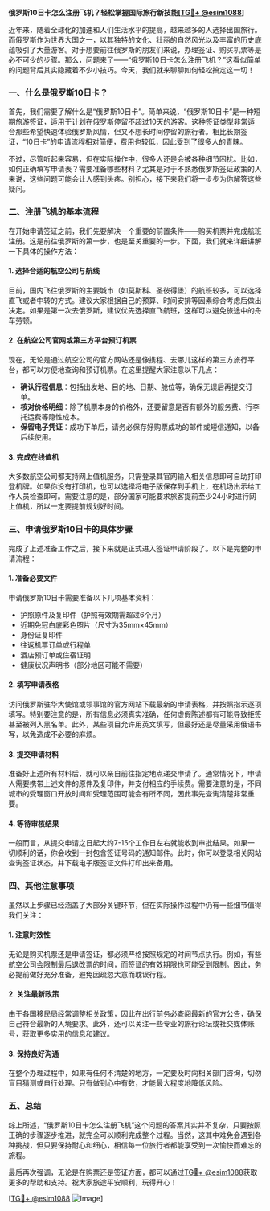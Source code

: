 **俄罗斯10日卡怎么注册飞机？轻松掌握国际旅行新技能[[TG💪+ @esim1088](https://t.me/s/esim1088)]**

近年来，随着全球化的加速和人们生活水平的提高，越来越多的人选择出国旅行。而俄罗斯作为世界大国之一，以其独特的文化、壮丽的自然风光以及丰富的历史底蕴吸引了大量游客。对于想要前往俄罗斯的朋友们来说，办理签证、购买机票等是必不可少的步骤。那么，问题来了——“俄罗斯10日卡怎么注册飞机？”这看似简单的问题背后其实隐藏着不少小技巧。今天，我们就来聊聊如何轻松搞定这一切！

### 一、什么是俄罗斯10日卡？

首先，我们需要了解什么是“俄罗斯10日卡”。简单来说，“俄罗斯10日卡”是一种短期旅游签证，适用于计划在俄罗斯停留不超过10天的游客。这种签证类型非常适合那些希望快速体验俄罗斯风情，但又不想长时间停留的旅行者。相比长期签证，“10日卡”的申请流程相对简便，费用也较低，因此受到了很多人的青睐。

不过，尽管听起来容易，但在实际操作中，很多人还是会被各种细节困扰。比如，如何正确填写申请表？需要准备哪些材料？尤其是对于不熟悉俄罗斯签证政策的人来说，这些问题可能会让人感到头疼。别担心，接下来我们将一步步为你解答这些疑问。

### 二、注册飞机的基本流程

在开始申请签证之前，我们先要解决一个重要的前置条件——购买机票并完成航班注册。这是前往俄罗斯的第一步，也是至关重要的一步。下面，我们就来详细讲解一下具体的操作方法：

#### 1. 选择合适的航空公司与航线
目前，国内飞往俄罗斯的主要城市（如莫斯科、圣彼得堡）的航班较多，可以选择直飞或者中转的方式。建议大家根据自己的预算、时间安排等因素综合考虑后做出决定。如果是第一次去俄罗斯，建议优先选择直飞航班，这样可以避免旅途中的舟车劳顿。

#### 2. 在航空公司官网或第三方平台预订机票
现在，无论是通过航空公司的官方网站还是像携程、去哪儿这样的第三方旅行平台，都可以方便地查询和预订机票。在这里提醒大家注意以下几点：
- **确认行程信息**：包括出发地、目的地、日期、舱位等，确保无误后再提交订单。
- **核对价格明细**：除了机票本身的价格外，还要留意是否有额外的服务费、行李托运费等隐性成本。
- **保留电子凭证**：成功下单后，请务必保存好购票成功的邮件或短信通知，以备后续使用。

#### 3. 完成在线值机
大多数航空公司都支持网上值机服务，只需登录其官网输入相关信息即可自助打印登机牌。如果你没有打印机，也可以选择将电子版保存到手机上，在机场出示给工作人员检查即可。需要注意的是，部分国家可能要求旅客提前至少24小时进行网上值机，所以一定要提前规划好时间。

### 三、申请俄罗斯10日卡的具体步骤

完成了上述准备工作之后，接下来就是正式进入签证申请阶段了。以下是完整的申请流程：

#### 1. 准备必要文件
申请俄罗斯10日卡需要准备以下几项基本资料：
- 护照原件及复印件（护照有效期需超过6个月）
- 近期免冠白底彩色照片（尺寸为35mm×45mm）
- 身份证复印件
- 往返机票订单或行程单
- 酒店预订单或住宿证明
- 健康状况声明书（部分地区可能不需要）

#### 2. 填写申请表格
访问俄罗斯驻华大使馆或领事馆的官方网站下载最新的申请表格，并按照指示逐项填写。特别要注意的是，所有信息必须真实准确，任何虚假陈述都有可能导致拒签甚至被列入黑名单。此外，某些项目允许用英文填写，但最好还是尽量采用俄语书写，以免造成不必要的麻烦。

#### 3. 提交申请材料
准备好上述所有材料后，就可以亲自前往指定地点递交申请了。通常情况下，申请人需要携带上述文件的原件及复印件，并支付相应的手续费。需要注意的是，不同城市的受理窗口开放时间和受理范围可能会有所不同，因此事先查询清楚非常重要。

#### 4. 等待审核结果
一般而言，从提交申请之日起大约7-15个工作日左右就能收到审批结果。如果一切顺利的话，你会收到一封包含签证号码的通知邮件。此时，你可以登录相关网站查询签证状态，并下载电子版签证文件打印出来备用。

### 四、其他注意事项

虽然以上步骤已经涵盖了大部分关键环节，但在实际操作过程中仍有一些细节值得我们关注：

#### 1. 注意时效性
无论是购买机票还是申请签证，都必须严格按照规定的时间节点执行。例如，有些航空公司会限制最后退改票的时间，而签证的有效期限也可能受到限制。因此，务必提前做好充分准备，避免因疏忽大意而耽误行程。

#### 2. 关注最新政策
由于各国移民局经常调整相关政策，因此在出行前务必查阅最新的官方公告，确保自己符合最新的入境要求。此外，还可以关注一些专业的旅行论坛或社交媒体账号，获取更多实用的信息和建议。

#### 3. 保持良好沟通
在整个办理过程中，如果有任何不清楚的地方，一定要及时向相关部门咨询，切勿盲目猜测或自行处理。只有做到心中有数，才能最大程度地降低风险。

### 五、总结

综上所述，“俄罗斯10日卡怎么注册飞机”这个问题的答案其实并不复杂，只要按照正确的步骤逐步推进，就完全可以顺利完成整个过程。当然，这其中难免会遇到各种挑战，但只要保持耐心和细心，相信每一位旅行者都能享受到一次愉快而难忘的旅程。

最后再次强调，无论是在购票还是签证方面，都可以通过[TG💪+ @esim1088](https://t.me/s/esim1088)获取更多的帮助和支持。祝大家旅途平安顺利，玩得开心！

[[TG💪+ @esim1088](https://t.me/s/esim1088) ![Image](https://i.postimg.cc/4NQfJmqS/Snipaste-2025-05-13-00-14-12.png)]